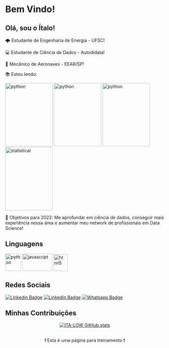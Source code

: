 # Bem Vindo!

 

## Olá, sou o Ítalo!

:cloud_with_lightning: Estudante de Engenharia de Energia - UFSC!

:computer: Estudante de Ciência de Dados - Autodidata!

🛫 Mecânico de Aeronaves - EEAR/SP!

:books: Estou lendo:

<img src="https://images-na.ssl-images-amazon.com/images/I/51IXBmHSe1L._SX258_BO1,204,203,200_QL70_ML2_.jpg" alt="python" width="150" height="200"> <img src="https://images-na.ssl-images-amazon.com/images/I/51j89lmxnpL._SX258_BO1,204,203,200_QL70_ML2_.jpg" alt="python" width="150" height="200"> <img src="https://images-na.ssl-images-amazon.com/images/I/41R+fNX-akL._SX258_BO1,204,203,200_.jpg" alt="python" width="150" height="200"> <img src="https://images-na.ssl-images-amazon.com/images/I/51gleGGYGGL.jpg" alt="statistical" width="150" height="200">

:rocket: Objetivos para 2022: Me aprofundar em ciência de dados, conseguir mais experiência nessa área e aumentar meu network de profissionais em Data Science!

## Linguagens

<img src="https://cdn.picpng.com/logo/language-logo-python-44976.png" alt="python" width="50" height="55"> <img src="https://fedojo.com/wp-content/uploads/2019/03/logo-javascript-png-html-code-allows-to-embed-javascript-logo-in-your-website-587.png" alt="javascript" width="95" height="55"> <img src="https://logodownload.org/wp-content/uploads/2016/10/html5-logo-8.png" alt="html5" width="45" height="53">

## Redes Sociais

[![Linkedin Badge](https://img.shields.io/badge/LinkedIn-0077B5?style=for-the-badge&logo=linkedin&logoColor=white&link=LINK_LINKEDIN)](https://www.linkedin.com/in/italo-silva-519a4a28/)
[![Linkedin Badge](https://img.shields.io/badge/Instagram-E4405F?style=for-the-badge&logo=instagram&logoColor=white&link=LINK_LINKEDIN)](https://www.instagram.com/_.lta_/)
[![Whatsapp Badge](https://img.shields.io/badge/-Whatsapp-4CA143?style=for-the-badge&labelColor=4CA143&logo=whatsapp&logoColor=white&link)](https://api.whatsapp.com/send?phone=55997049689&text=Vim+através+do+seu+Link+no+GitHub)

## Minhas Contribuições
<div align="center"

[![ITA-LOW GitHub stats](https://github-readme-stats.vercel.app/api?username=ITA-LOW)](https://github.com/ITA-LOW/github-readme-stats)
</div>

##

<div align="center"
   
   
❗ Esta é uma página para treinamento ❗
   
</div>

